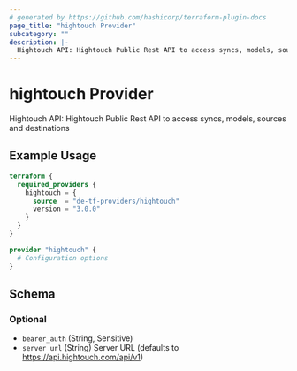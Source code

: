 ```yaml
---
# generated by https://github.com/hashicorp/terraform-plugin-docs
page_title: "hightouch Provider"
subcategory: ""
description: |-
  Hightouch API: Hightouch Public Rest API to access syncs, models, sources and destinations
---
```


# hightouch Provider

Hightouch API: Hightouch Public Rest API to access syncs, models, sources and destinations

## Example Usage

```terraform
terraform {
  required_providers {
    hightouch = {
      source  = "de-tf-providers/hightouch"
      version = "3.0.0"
    }
  }
}

provider "hightouch" {
  # Configuration options
}
```

<!-- schema generated by tfplugindocs -->
## Schema

### Optional

- `bearer_auth` (String, Sensitive)
- `server_url` (String) Server URL (defaults to https://api.hightouch.com/api/v1)
